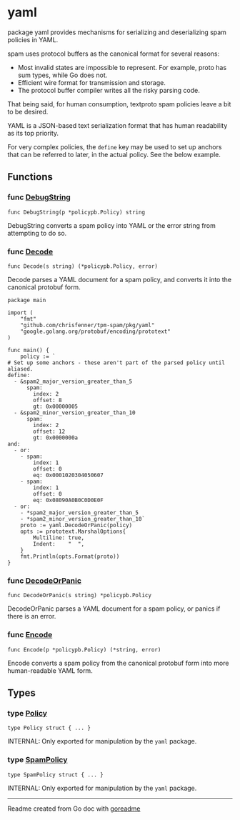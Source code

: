 # yaml

package yaml provides mechanisms for serializing and deserializing spam
policies in YAML.

spam uses protocol buffers as the canonical format for several reasons:
* Most invalid states are impossible to represent. For example, proto has sum
types, while Go does not.
* Efficient wire format for transmission and storage.
* The protocol buffer compiler writes all the risky parsing code.

That being said, for human consumption, textproto spam policies leave a bit
to be desired.

YAML is a JSON-based text serialization format that has human readability as
its top priority.

For very complex policies, the `define` key may be used to set up anchors
that can be referred to later, in the actual policy. See the below example.

## Functions

### func [DebugString](/pkg/yaml/yaml.go#L368)

`func DebugString(p *policypb.Policy) string`

DebugString converts a spam policy into YAML or the error string from attempting to do so.

### func [Decode](/pkg/yaml/yaml.go#L333)

`func Decode(s string) (*policypb.Policy, error)`

Decode parses a YAML document for a spam policy, and converts it into the canonical protobuf form.

```golang
package main

import (
	"fmt"
	"github.com/chrisfenner/tpm-spam/pkg/yaml"
	"google.golang.org/protobuf/encoding/prototext"
)

func main() {
	policy := `
# Set up some anchors - these aren't part of the parsed policy until aliased.
define:
  - &spam2_major_version_greater_than_5
      spam:
        index: 2
        offset: 8
        gt: 0x00000005
  - &spam2_minor_version_greater_than_10
      spam:
        index: 2
        offset: 12
        gt: 0x0000000a
and:
  - or:
    - spam:
        index: 1
        offset: 0
        eq: 0x0001020304050607
    - spam:
        index: 1
        offset: 0
        eq: 0x08090A0B0C0D0E0F
  - or:
    - *spam2_major_version_greater_than_5
    - *spam2_minor_version_greater_than_10`
	proto := yaml.DecodeOrPanic(policy)
	opts := prototext.MarshalOptions{
		Multiline: true,
		Indent:    "  ",
	}
	fmt.Println(opts.Format(proto))
}

```

### func [DecodeOrPanic](/pkg/yaml/yaml.go#L345)

`func DecodeOrPanic(s string) *policypb.Policy`

DecodeOrPanic parses a YAML document for a spam policy, or panics if there is an error.

### func [Encode](/pkg/yaml/yaml.go#L354)

`func Encode(p *policypb.Policy) (*string, error)`

Encode converts a spam policy from the canonical protobuf form into more human-readable YAML form.

## Types

### type [Policy](/pkg/yaml/yaml.go#L33)

`type Policy struct { ... }`

INTERNAL: Only exported for manipulation by the `yaml` package.

### type [SpamPolicy](/pkg/yaml/yaml.go#L42)

`type SpamPolicy struct { ... }`

INTERNAL: Only exported for manipulation by the `yaml` package.

---
Readme created from Go doc with [goreadme](https://github.com/posener/goreadme)
